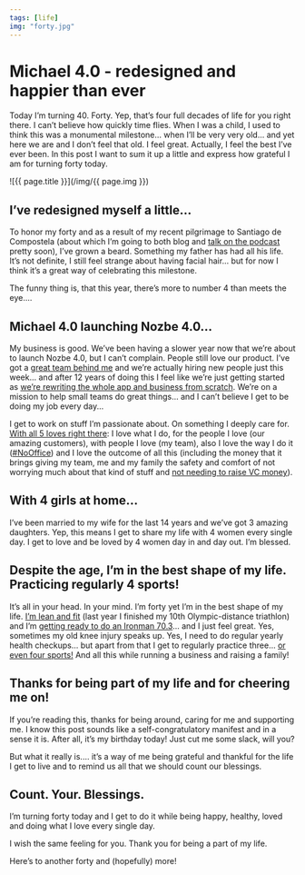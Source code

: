 ```yaml
---
tags: [life]
img: "forty.jpg"
---
```


# Michael 4.0 - redesigned and happier than ever

Today I’m turning 40. Forty. Yep, that’s four full decades of life for you right there. I can’t believe how quickly time flies. When I was a child, I used to think this was a monumental milestone... when I’ll be very very old... and yet here we are and I don’t feel that old. I feel great. Actually, I feel the best I’ve ever been. In this post I want to sum it up a little and express how grateful I am for turning forty today.
 
<!--More-->

![{{ page.title }}](/img/{{ page.img }})

## I’ve redesigned myself a little...

To honor my forty and as a result of my recent pilgrimage to Santiago de Compostela (about which I’m going to both blog and [talk on the podcast](/tag/podcast) pretty soon), I’ve grown a beard. Something my father has had all his life. It’s not definite, I still feel strange about having facial hair... but for now I think it’s a great way of celebrating this milestone.

The funny thing is, that this year, there’s more to number 4 than meets the eye....

## Michael 4.0 launching Nozbe 4.0...

My business is good. We’ve been having a slower year now that we’re about to launch Nozbe 4.0, but I can’t complain. People still love our product. I’ve got a [great team behind me](https://nozbe.com/about) and we’re actually hiring new people just this week... and after 12 years of doing this I feel like we’re just getting started as [we’re rewriting the whole app and business from scratch](https://nozbe.com/). We’re on a mission to help small teams do great things... and I can’t believe I get to be doing my job every day...

I get to work on stuff I’m passionate about. On something I deeply care for. [With all 5 loves right there](https://sliwinski.com/5-loves): I love what I do, for the people I love (our amazing customers), with people I love (my team), also I love the way I do it ([#NoOffice](/tag/nooffice)) and I love the outcome of all this (including the money that it brings giving my team, me and my family the safety and comfort of not worrying much about that kind of stuff and [not needing to raise VC money](https://nozbe.com/blog/11-years/)).

## With 4 girls at home...

I’ve been married to my wife for the last 14 years and we’ve got 3 amazing daughters. Yep, this means I get to share my life with 4 women every single day. I get to love and be loved by 4 women day in and day out. I’m blessed.

## Despite the age, I’m in the best shape of my life. Practicing regularly 4 sports!

It’s all in your head. In your mind. I’m forty yet I’m in the best shape of my life. [I’m lean and fit](/tag/sports) (last year I finished my 10th Olympic-distance triathlon) and I’m [getting ready to do an Ironman 70.3](https://sliwinski.com/wannabe)... and I just feel great. Yes, sometimes my old knee injury speaks up. Yes, I need to do regular yearly health checkups... but apart from that I get to regularly practice three... [or even four sports!](https://sliwinski.com/tennis) And all this while running a business and raising a family!

## Thanks for being part of my life and for cheering me on!

If you’re reading this, thanks for being around, caring for me and supporting me. I know this post sounds like a self-congratulatory manifest and in a sense it is. After all, it’s my birthday today! Just cut me some slack, will you?

But what it really is.... it’s a way of me being grateful and thankful for the life I get to live and to remind us all that we should count our blessings.

## Count. Your. Blessings.

I’m turning forty today and I get to do it while being happy, healthy, loved and doing what I love every single day.

I wish the same feeling for you. Thank you for being a part of my life.

Here’s to another forty and (hopefully) more!


[n]: https://nozbe.com/?a=mike
[p]: https://thepodcast.fm/